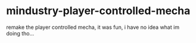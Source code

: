 # mindustry-player-controlled-mecha
remake the player controlled mecha, it was fun, i have no idea what im doing tho...
